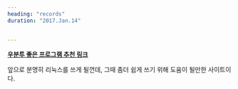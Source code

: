 ```yaml
---
heading: "records"
duration: "2017.Jan.14"


---
```


[__우분투 좋은 프로그램 추천 링크__](http://sergeswin.com/1118)

 앞으로 분명히 리눅스를 쓰게 될껀데, 그때 좀더 쉽게 쓰기 위해 도움이 될만한 사이트이다.
 
 
